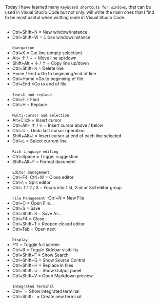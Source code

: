 Today I have learned many `Keyboard shortcuts for windows`, that can be used in Visual Studio Code but not only.
will write the main ones that I find to be most useful when writting code in Visual Studio Code. <br><br>

- Ctrl+Shift+N = New window/instance
- Ctrl+Shift+W = Close window/instance <br>
  <br>
  `Navigation`
- Ctrl+X = Cut line (empty selection)
- Alt+ ↑ / ↓ = Move line up/down
- Shift+Alt + ↓ / ↑ = Copy line up/down
- Ctrl+Shift+K = Delete line
- Home / End = Go to beginning/end of line
- Ctrl+Home =Go to beginning of file
- Ctrl+End =Go to end of file<br>
  <br>
  `Search and replace`
- Ctrl+F = Find
- Ctrl+H = Replace<br>
  <br>
  `Multi-cursor and selection`
- Alt+Click = Insert cursor
- Ctrl+Alt+ ↑ / ↓ = Insert cursor above / below
- Ctrl+U = Undo last cursor operation
- Shift+Alt+I = Insert cursor at end of each line selected
- Ctrl+L = Select current line<br>
  <br>
  `Rich language editing`
- Ctrl+Space = Trigger suggestion
- Shift+Alt+F = Format document<br>
  <br>
  `Editor management`
- Ctrl+F4, Ctrl+W = Close editor
- Ctrl+\ = Split editor
- Ctrl+ 1 / 2 / 3 = Focus into 1 st, 2nd or 3rd editor group<br>
  <br>
  `File Management`
  -Ctrl+N = New File
- Ctrl+O = Open File...
- Ctrl+S = Save
- Ctrl+Shift+S = Save As...
- Ctrl+F4 = Close
- Ctrl+Shift+T = Reopen closed editor
- Ctrl+Tab = Open next<br>
  <br>
  `Display`
- F11 = Toggle full screen
- Ctrl+B = Toggle Sidebar visibility
- Ctrl+Shift+F = Show Search
- Ctrl+Shift+G = Show Source Control
- Ctrl+Shift+H = Replace in files
- Ctrl+Shift+U = Show Output panel
- Ctrl+Shift+V = Open Markdown preview<br>
  <br>
  `Integrated Terminal`
- Ctrl+` = Show integrated terminal
- Ctrl+Shift+` = Create new terminal
